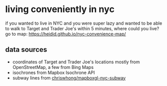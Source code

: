 # living conveniently in nyc
if you wanted to live in NYC and you were super lazy and wanted to be able to walk to Target and Trader Joe's within 5 minutes, where could you live? go to map: https://heidid.github.io/nyc-convenience-map/

## data sources
* coordinates of Target and Trader Joe's locations mostly from OpenStreetMap, a few from Bing Maps
* isochrones from Mapbox Isochrone API
* subway lines from [chriswhong/mapboxgl-nyc-subway](https://github.com/chriswhong/mapboxgl-nyc-subway/tree/master)
